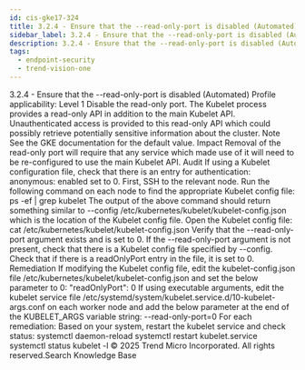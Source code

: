 ```yaml
---
id: cis-gke17-324
title: 3.2.4 - Ensure that the --read-only-port is disabled (Automated)
sidebar_label: 3.2.4 - Ensure that the --read-only-port is disabled (Automated)
description: 3.2.4 - Ensure that the --read-only-port is disabled (Automated)
tags:
  - endpoint-security
  - trend-vision-one
---
```


 3.2.4 - Ensure that the --read-only-port is disabled (Automated) Profile applicability: Level 1 Disable the read-only port. The Kubelet process provides a read-only API in addition to the main Kubelet API. Unauthenticated access is provided to this read-only API which could possibly retrieve potentially sensitive information about the cluster. Note See the GKE documentation for the default value. Impact Removal of the read-only port will require that any service which made use of it will need to be re-configured to use the main Kubelet API. Audit If using a Kubelet configuration file, check that there is an entry for authentication: anonymous: enabled set to 0. First, SSH to the relevant node. Run the following command on each node to find the appropriate Kubelet config file: ps -ef | grep kubelet The output of the above command should return something similar to --config /etc/kubernetes/kubelet/kubelet-config.json which is the location of the Kubelet config file. Open the Kubelet config file: cat /etc/kubernetes/kubelet/kubelet-config.json Verify that the --read-only-port argument exists and is set to 0. If the --read-only-port argument is not present, check that there is a Kubelet config file specified by --config. Check that if there is a readOnlyPort entry in the file, it is set to 0. Remediation If modifying the Kubelet config file, edit the kubelet-config.json file /etc/kubernetes/kubelet/kubelet-config.json and set the below parameter to 0: "readOnlyPort": 0 If using executable arguments, edit the kubelet service file /etc/systemd/system/kubelet.service.d/10-kubelet-args.conf on each worker node and add the below parameter at the end of the KUBELET_ARGS variable string: --read-only-port=0 For each remediation: Based on your system, restart the kubelet service and check status: systemctl daemon-reload systemctl restart kubelet.service systemctl status kubelet -l © 2025 Trend Micro Incorporated. All rights reserved.Search Knowledge Base